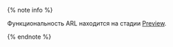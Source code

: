 {% note info %}

Функциональность ARL находится на стадии [Preview](../../overview/concepts/launch-stages.md).

{% endnote %}
